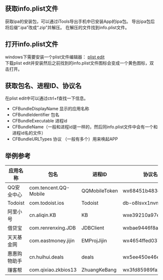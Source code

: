 ## 获取info.plist文件

获取ipa的安装包，可以通过iTools导出手机中已安装App的ipa包。
导出ipa包后将后缀“.ipa”改成“.zip”并解压。
在解压的文件找到info.plist文件。
## 打开info.plist文件

windows下需要安装一个plist文件编辑器：
[plist edit](http://download.cnet.com/Plist-Editor/3000-2141_4-10909598.html)  
下载plist edit并安装然后之前找到的info.plist文件图标会变成一个黄色图标，双击打开。
## 获取包名、进程ID、协议名

在plist edit中可以通过ctrl+f查找一下信息。

- CFBundleDisplayName 显示的应用名称
- CFBundleIdentifier 包名
- CFBundleExecutable 进程id
- CFBundleName（一般和进程id是一样的，然后同info.plist文件中会有一个和进程id名的文件）
- CFBundleURLTypes 协议 （一般有多个）用来唤起APP
## 举例参考

|应用名称	|包名	|进程ID	|协议名|
|----------|-----|--------|------|
|QQ安全中心	|com.tencent.QQ-Mobile	|QQMobileToken	|wx68451b483ebd18ce|
|Todoist	|com.todoist.ios	|Todoist	|db-o8lsvx1nvnswy6q|
|阿里小号	|cn.aliqin.KB	|KB	|wxe39210a97e3a9c10|
|借贷宝	|com.renrenxing.JDB	|JDBClient	|wxbae9446f8aeb25d5|
|天天基金网	|com.eastmoney.jijin	|EMProjJijin	|wx4654ffed0376f250|
|惠惠购物助手	|cn.huihui.deals	|deals	|wx5ee450e46e396fd1|
|赚客帮	|com.qixiao.zkbios13	|ZhuangKeBang	|wx3fd85989fa215ecc|